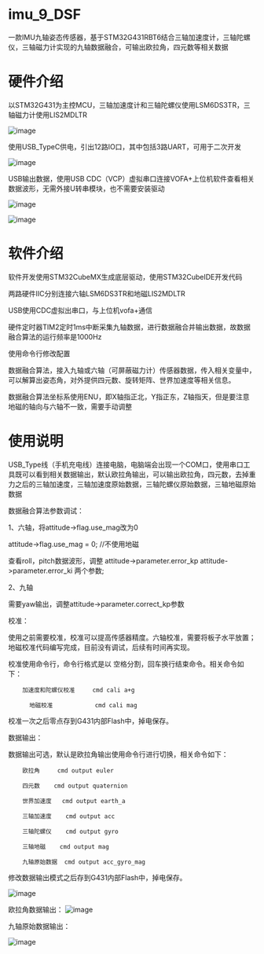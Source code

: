# imu_9_DSF
  一款IMU九轴姿态传感器，基于STM32G431RBT6结合三轴加速度计，三轴陀螺仪，三轴磁力计实现的九轴数据融合，可输出欧拉角，四元数等相关数据

# 硬件介绍 

以STM32G431为主控MCU，三轴加速度计和三轴陀螺仪使用LSM6DS3TR，三轴磁力计使用LIS2MDLTR

![image](https://github.com/EggplantPotatoes/imu_9_DSF/assets/50572578/39094977-7f73-438c-897c-242705e7231c)        

使用USB_TypeC供电，引出12路IO口，其中包括3路UART，可用于二次开发

![image](https://github.com/EggplantPotatoes/imu_9_DSF/assets/50572578/ad68d0ac-a39e-4054-aff9-eaf613fa6b94)

USB输出数据，使用USB CDC（VCP）虚拟串口连接VOFA+上位机软件查看相关数据波形，无需外接U转串模块，也不需要安装驱动

![image](https://github.com/EggplantPotatoes/imu_9_DSF/assets/50572578/bcfadb9a-b447-4928-8106-482de14f5186)

![image](https://github.com/EggplantPotatoes/imu_9_DSF/assets/50572578/3149374a-db99-4ee6-ac98-71a8e6f76845)


# 软件介绍

  软件开发使用STM32CubeMX生成底层驱动，使用STM32CubeIDE开发代码
  
  两路硬件IIC分别连接六轴LSM6DS3TR和地磁LIS2MDLTR
  
  USB使用CDC虚拟出串口，与上位机vofa+通信
  
  硬件定时器TIM2定时1ms中断采集九轴数据，进行数据融合并输出数据，故数据融合算法的运行频率是1000Hz
  
  使用命令行修改配置
  
  数据融合算法，接入九轴或六轴（可屏蔽磁力计）传感器数据，传入相关变量中，可以解算出姿态角，对外提供四元数、旋转矩阵、世界加速度等相关信息。
  
  数据融合算法坐标系使用ENU，即X轴指正北，Y指正东，Z轴指天，但是要注意地磁的轴向与六轴不一致，需要手动调整
  
# 使用说明

  USB_Type线（手机充电线）连接电脑，电脑端会出现一个COM口，使用串口工具既可以看到相关数据输出，默认欧拉角输出，可以输出欧拉角，四元数，去掉重力之后的三轴加速度，三轴加速度原始数据，三轴陀螺仪原始数据，三轴地磁原始数据
  
 数据融合算法参数调试：
 
 1、六轴，将attitude->flag.use_mag改为0
 
 attitude->flag.use_mag = 0;	//不使用地磁
 
 查看roll，pitch数据波形，调整 attitude->parameter.error_kp	attitude->parameter.error_ki 两个参数;
 
 2、九轴
 
 需要yaw输出，调整attitude->parameter.correct_kp参数

  校准：
  
  使用之前需要校准，校准可以提高传感器精度。六轴校准，需要将板子水平放置；地磁校准代码编写完成，目前没有调试，后续有时间再实现。
  
  校准使用命令行，命令行格式是以 空格分割，回车换行结束命令。相关命令如下：
	
        加速度和陀螺仪校准	  cmd cali a+g 
        
          地磁校准	          cmd cali mag 

  校准一次之后零点存到G431内部Flash中，掉电保存。
 
  数据输出：
  
  数据输出可选，默认是欧拉角输出使用命令行进行切换，相关命令如下：
  
        欧拉角     cmd output euler 
      
        四元数    cmd output quaternion 
      
        世界加速度   cmd output earth_a 
      
        三轴加速度    cmd output acc 
      
        三轴陀螺仪    cmd output gyro 
      
        三轴地磁    cmd output mag 
      
        九轴原始数据  cmd output acc_gyro_mag 
      
 修改数据输出模式之后存到G431内部Flash中，掉电保存。

 ![image](https://github.com/EggplantPotatoes/imu_9_DSF/assets/50572578/37f13227-ef72-4686-8c33-b1ac70bfc787)


  欧拉角数据输出：
 ![image](https://github.com/EggplantPotatoes/imu_9_DSF/assets/50572578/e2d85372-d282-4163-b41f-ca9b678e3406)


九轴原始数据输出：

![image](https://github.com/EggplantPotatoes/imu_9_DSF/assets/50572578/a41f9e0b-23dd-4058-9a78-e2189a82a4cb)



